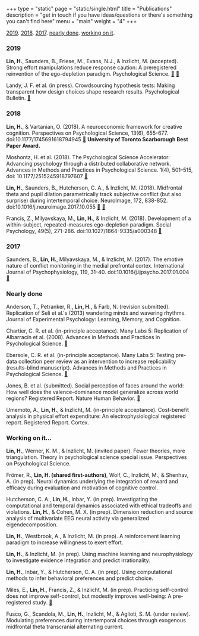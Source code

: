 +++
type = "static"
page = "static/single.html"
title = "Publications"
description = "get in touch if you have ideas/questions or there's something you can't find here"
menu = "main"
weight = "4"
+++

[2019](#2019). [2018](#2018). [2017](#2017). [nearly done](#nearly-done). [working on it](#working-on-it).

### 2019

**Lin, H.**, Saunders, B., Friese, M., Evans, N.J., & Inzlicht, M. (accepted). Strong effort manipulations reduce response caution: A preregistered reinvention of the ego-depletion paradigm. Psychological Science. <a href=../attachments/publications/Lin2019PsySci.pdf title=pdf target="_blank">:mag_right:</a> [:floppy_disk:](https://github.com/hauselin/depletion_bayes "study repository & data")

Landy, J. F. et al. (in press). Crowdsourcing hypothesis tests: Making transparent how design choices shape research results. Psychological Bulletin. <a href=../attachments/publications/Landy2019.pdf title=pdf target="_blank">:mag_right:</a>

### 2018

**Lin, H.**, & Vartanian, O. (2018). A neuroeconomic framework for creative cognition. Perspectives on Psychological Science, 13(6), 655-677. doi:10.1177/1745691618794945 <a href=../attachments/publications/Lin2018Perspectives.pdf title=pdf target="_blank">:mag_right:</a> **University of Toronto Scarborough Best Paper Award.**

Moshontz, H. et al. (2018). The Psychological Science Accelerator: Advancing psychology through a distributed collaborative network. Advances in Methods and Practices in Psychological Science. 1(4), 501–515, doi: 10.1177/2515245918797607 <a href=../attachments/publications/Monshontz2018.pdf title=pdf target="_blank">:mag_right:</a>

**Lin, H.**, Saunders, B., Hutcherson, C. A., & Inzlicht, M. (2018). Midfrontal theta and pupil dilation parametrically track subjective conflict (but also surprise) during intertemporal choice. NeuroImage, 172, 838-852. doi:10.1016/j.neuroimage.2017.10.055 <a href=../attachments/publications/Lin2018NeuroImage.pdf title=pdf target="_blank">:mag_right:</a> <a href=../attachments/publications/Lin2018NeuroImageSupplement.pdf title=supplement target="_blank">:page_facing_up:</a> 

Francis, Z., Milyavskaya, M., **Lin, H.**, & Inzlicht, M. (2018). Development of a within-subject, repeated-measures ego-depletion paradigm. Social Psychology, 49(5), 271-286. doi:10.1027/1864-9335/a000348 <a href=../attachments/publications/Francis2018.pdf title=pdf target="_blank">:mag_right:</a>

### 2017

Saunders, B., **Lin, H.**, Milyavskaya, M., & Inzlicht, M. (2017). The emotive nature of conflict monitoring in the medial prefrontal cortex. International Journal of Psychophysiology, 119, 31-40. doi:10.1016/j.ijpsycho.2017.01.004 <a href=../attachments/publications/Saunders2017.pdf title=pdf target="_blank">:mag_right:</a>

### Nearly done

Anderson, T., Petranker, R., **Lin, H.**, & Farb, N. (revision submitted). Replication of Seli et al.'s (2013) wandering minds and wavering rhythms. Journal of Experimental Psychology: Learning, Memory, and Cognition.

Chartier, C. R. et al. (in-principle acceptance). Many Labs 5: Replication of Albarracín et al. (2008). Advances in Methods and Practices in Psychological Science. [:mag_right:](https://osf.io/vha4m/ "osf")

Ebersole, C. R. et al. (in-principle acceptance). Many Labs 5: Testing pre-data collection peer review as an intervention to increase replicability (results-blind manuscript). Advances in Methods and Practices in Psychological Science. [:mag_right:](https://psyarxiv.com/sxfm2/ "psyarxiv")

Jones, B. et al. (submitted). Social perception of faces around the world: How well does the valence-dominance model generalize across world regions? Registered Report. Nature Human Behavior. [:mag_right:](https://psyarxiv.com/n26dy "psyarxiv")

Umemoto, A., **Lin, H.**, & Inzlicht, M. (in-principle acceptance). Cost-benefit analysis in physical effort expenditure: An electrophysiological registered report. Registered Report. Cortex.

### Working on it...

**Lin, H.**, Werner, K. M., & Inzlicht, M. (invited paper). Fewer theories, more triangulation. Theory in psychological science special issue. Perspectives on Psychological Science. 

Frömer, R., **Lin, H. (shared first-authors)**, Wolf, C., Inzlicht, M., & Shenhav, A. (in prep). Neural dynamics underlying the integration of reward and efficacy during evaluation and motivation of cognitive control. 

Hutcherson, C. A., **Lin, H.**, Inbar, Y. (in prep). Investigating the computational and temporal dynamics associated with ethical tradeoffs and violations. 
**Lin, H.**, & Cohen, M. X. (in prep). Dimension reduction and source analysis of multivariate EEG neural activity via generalized eigendecomposition.

**Lin, H.**, Westbrook, A., & Inzlicht, M. (in prep). A reinforcement learning paradigm to increase willingness to exert effort.

**Lin, H.**, & Inzlicht, M. (in prep). Using machine learning and neurophysiology to investigate evidence integration and predict irrationality. 

**Lin, H.**, Inbar, Y., & Hutcherson, C. A. (in prep). Using computational methods to infer behavioral preferences and predict choice.

Miles, E., **Lin, H.**, Francis, Z., & Inzlicht, M. (in prep). Practicing self-control does not improve self-control, but modestly improves well-being: A pre-registered study. [:mag_right:](https://osf.io/2iwk5/ "osf")

Fusco, G., Scandola, M., **Lin, H.**, Inzlicht, M., & Aglioti, S. M. (under review). Modulating preferences during intertemporal choices through exogenous midfrontal theta transcranial alternating current.
